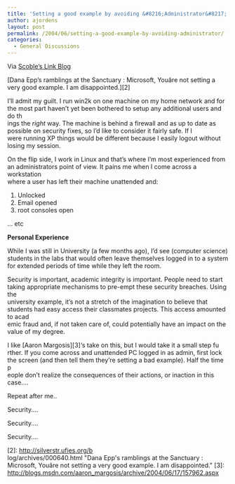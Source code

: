 ```yaml
---
title: 'Setting a good example by avoiding &#8216;Administrator&#8217;'
author: ajordens
layout: post
permalink: /2004/06/setting-a-good-example-by-avoiding-administrator/
categories:
  - General Discussions
---
```

Via [Scoble&#8217;s Link Blog][1]

[Dana Epp&#8217;s ramblings at the Sanctuary : Microsoft, Youâre not setting a very good example. I am disappointed.][2]

I&#8217;ll admit my guilt. I run win2k on one machine on my home network and for the most part haven&#8217;t yet been bothered to setup any additional users and do th  
ings the *right* way. The machine is behind a firewall and as up to date as possible on security fixes, so I&#8217;d like to consider it fairly safe. If I  
were running XP things would be different because I easily logout without losing my session.

On the flip side, I work in Linux and that&#8217;s where I&#8217;m most experienced from an administrators point of view. It pains me when I come across a workstation  
where a user has left their machine unattended and:

1) Unlocked  
2) Email opened  
3) root consoles open 

&#8230; etc 

**Personal Experience**

While I was still in University (a few months ago), I&#8217;d see (computer science) students in the labs that would often leave themselves logged in to a system  
for extended periods of time while they left the room. 

Security is important, academic integrity is important. People need to start taking appropriate mechanisms to pre-empt these security breaches. Using the  
university example, it&#8217;s not a stretch of the imagination to believe that students had easy access their classmates projects. This access amounted to acad  
emic fraud and, if not taken care of, could potentially have an impact on the value of my degree.

I like [Aaron Margosis][3]&#8216;s take on this, but I would take it a small step fu  
rther. If you come across and unattended PC logged in as admin, first lock the screen (and then tell them they&#8217;re setting a bad example). Half the time p  
eople don&#8217;t realize the consequences of their actions, or inaction in this case&#8230;.

Repeat after me..

Security&#8230;.

Security&#8230;.

Security&#8230;.

 [1]: http://www.kunal.org/scoble/index.xml
 [2]: http://silverstr.ufies.org/b<br />
log/archives/000640.html "Dana Epp's ramblings at the Sanctuary : Microsoft, Youâre not setting a very good example. I am disappointed."
 [3]: http://blogs.msdn.com/aaron_margosis/archive/2004/06/17/157962.aspx